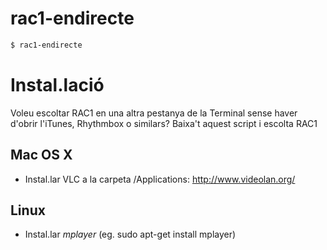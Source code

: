 rac1-endirecte
==============

```bash
$ rac1-endirecte
```

# Instal.lació

Voleu escoltar RAC1 en una altra pestanya de la Terminal sense haver d'obrir l'iTunes, Rhythmbox o similars? Baixa't aquest script i escolta RAC1

## Mac OS X
* Instal.lar VLC a la carpeta /Applications: http://www.videolan.org/

## Linux
* Instal.lar _mplayer_ (eg. sudo apt-get install mplayer)
